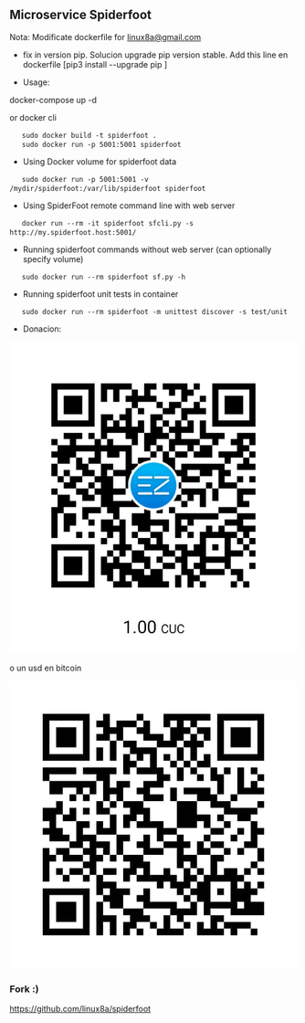 ## Microservice Spiderfoot

Nota: Modificate dockerfile for linux8a@gmail.com

* fix in version pip. Solucion upgrade pip version stable. Add this line en dockerfile [pip3 install --upgrade pip ]


* Usage:

docker-compose up -d

or docker cli

```
   sudo docker build -t spiderfoot .
   sudo docker run -p 5001:5001 spiderfoot
```

* Using Docker volume for spiderfoot data

```
   sudo docker run -p 5001:5001 -v /mydir/spiderfoot:/var/lib/spiderfoot spiderfoot
```

* Using SpiderFoot remote command line with web server

```
   docker run --rm -it spiderfoot sfcli.py -s http://my.spiderfoot.host:5001/
```

* Running spiderfoot commands without web server (can optionally specify volume)

```
   sudo docker run --rm spiderfoot sf.py -h
```

* Running spiderfoot unit tests in container

```   
   sudo docker run --rm spiderfoot -m unittest discover -s test/unit
```

* Donacion:

![Donacion](../.donacion_enzona.png)

o un usd en bitcoin

![Donacion](../.donacion_bitcoin.png)

### Fork :)

https://github.com/linux8a/spiderfoot



